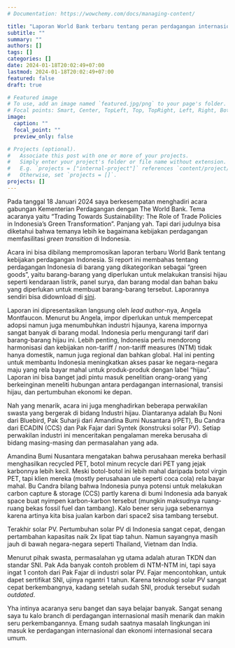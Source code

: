 ```yaml
---
# Documentation: https://wowchemy.com/docs/managing-content/

title: "Laporan World Bank terbaru tentang peran perdagangan internasional dan transisi hijau di Indonesia"
subtitle: ""
summary: ""
authors: []
tags: []
categories: []
date: 2024-01-18T20:02:49+07:00
lastmod: 2024-01-18T20:02:49+07:00
featured: false
draft: true

# Featured image
# To use, add an image named `featured.jpg/png` to your page's folder.
# Focal points: Smart, Center, TopLeft, Top, TopRight, Left, Right, BottomLeft, Bottom, BottomRight.
image:
  caption: ""
  focal_point: ""
  preview_only: false

# Projects (optional).
#   Associate this post with one or more of your projects.
#   Simply enter your project's folder or file name without extension.
#   E.g. `projects = ["internal-project"]` references `content/project/deep-learning/index.md`.
#   Otherwise, set `projects = []`.
projects: []
---
```


Pada tanggal 18 Januari 2024 saya berkesempatan menghadiri acara gabungan Kementerian Perdagangan dengan The World Bank. Tema acaranya yaitu “Trading Towards Sustainability: The Role of Trade Policies in Indonesia’s Green Transformation”. Panjang yah. Tapi dari judulnya bisa diketahui bahwa temanya lebih ke bagaimana kebijakan perdagangan memfasilitasi _green transition_ di Indonesia.

Acara ini bisa dibilang mempromosikan laporan terbaru World Bank tentang kebijakan perdagangan Indonesia. Si report ini membahas tentang perdagangan Indonesia di barang yang dikategorikan sebagai “green goods”, yaitu barang-barang yang diperlukan untuk melakukan transisi hijau seperti kendaraan listrik, panel surya, dan barang modal dan bahan baku yang diperlukan untuk membuat barang-barang tersebut. Laporannya sendiri bisa didownload di [sini](https://www.worldbank.org/en/country/indonesia/publication/green-trade).

Laporan ini dipresentasikan langsung oleh _lead author_-nya, Angela Montfaucon. Menurut bu Angela, impor diperlukan untuk mempercepat adopsi namun juga menumbuhkan industri hijaunya, karena impornya sangat banyak di barang modal. Indonesia perlu mengurangi tarif dari barang-barang hijau ini. Lebih penting, Indonesia perlu mendorong harmonisasi dan  kebijakan non-tariff / non-tariff measures (NTM) tidak hanya domestik, namun juga regional dan bahkan global. Hal ini penting untuk membantu Indonesia meningkatkan akses pasar ke negara-negara maju yang rela bayar mahal untuk produk-produk dengan label “hijau”.
Laporan ini bisa banget jadi pintu masuk penelitian orang-orang yang berkeinginan meneliti hubungan antara perdagangan internasional, transisi hijau, dan pertumbuhan ekonomi ke depan.

Nah yang menarik, acara ini juga menghadirkan beberapa perwakilan swasta yang bergerak di bidang Industri hijau. Diantaranya adalah Bu Noni dari Bluebird, Pak Suharji dari Amandina Bumi Nusantara (rPET), Bu Candra dari ECADIN (CCS) dan Pak Fajar dari Syntek (konstruksi solar PV). Setiap perwakilan industri ini menceritakan pengalaman mereka berusaha di bidang masing-masing dan permasalahan yang ada.

Amandina Bumi Nusantara mengatakan bahwa perusahaan mereka berhasil menghasilkan recycled PET, botol minum recycle dari PET yang jejak karbonnya lebih kecil. Meski botol-botol ini lebih mahal daripada botol virgin PET, tapi klien mereka (mostly perusahaan ule seperti coca cola) rela bayar mahal.
Bu Candra bilang bahwa Indonesia punya potensi untuk melakukan carbon capture & storage (CCS) partly karena di bumi Indonesia ada banyak space buat nyimpen karbon-karbon tersebut (mungkin maksudnya ruang-ruang bekas fossil fuel dan tambang). Kalo bener seru juga sebenarnya karena artinya kita bisa jualan karbon dari space2 sisa tambang tersebut.

Terakhir solar PV. Pertumbuhan solar PV di Indonesia sangat cepat, dengan pertambahan kapasitas naik 2x lipat tiap tahun. Namun sayangnya masih jauh di bawah negara-negara seperti Thailand, Vietnam dan India.

Menurut pihak swasta, permasalahan yg utama adalah aturan TKDN dan standar SNI. Pak Ada banyak contoh problem di NTM-NTM ini, tapi saya ingat 1 contoh dari Pak Fajar di industri solar PV. Fajar mencontohkan, untuk dapet sertifikat SNI, ujinya ngantri 1 tahun. Karena teknologi solar PV sangat cepat berkembangnya, kadang setelah sudah SNI, produk tersebut sudah _outdated_. 

Yha intinya acaranya seru banget dan saya belajar banyak. Sangat senang saya tu kalo branch di perdagangan internasional masih menarik dan makin seru perkembangannya. Emang sudah saatnya masalah lingkungan ini masuk ke perdagangan internasional dan ekonomi internasional secara umum.

